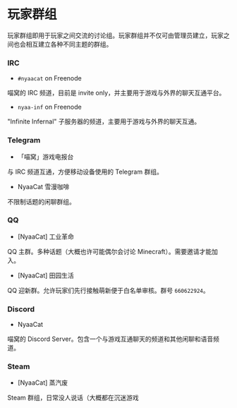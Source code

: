 # 玩家群组

玩家群组即用于玩家之间交流的讨论组。玩家群组并不仅可由管理员建立，玩家之间也会相互建立各种不同主题的群组。

### IRC

* `#nyaacat` on Freenode

喵窝的 IRC 频道，目前是 invite only，并主要用于游戏与外界的聊天互通平台。

* `nyaa-inf` on Freenode

"Infinite Infernal" 子服务器的频道，主要用于游戏与外界的聊天互通。

### Telegram

* 「喵窝」游戏电报台

与 IRC 频道互通，方便移动设备使用的 Telegram 群组。

* NyaaCat 雪漫咖啡

不限制话题的闲聊群组。

### QQ

* [NyaaCat] 工业革命

QQ 主群。多种话题（大概也许可能偶尔会讨论 Minecraft）。需要邀请才能加入。

* [NyaaCat] 田园生活

QQ 迎新群。允许玩家们先行接触萌新便于白名单审核。群号 `660622924`。

### Discord

* NyaaCat

喵窝的 Discord Server。包含一个与游戏互通聊天的频道和其他闲聊和语音频道。

### Steam

* [NyaaCat] 蒸汽废

Steam 群组，日常没人说话（大概都在沉迷游戏

